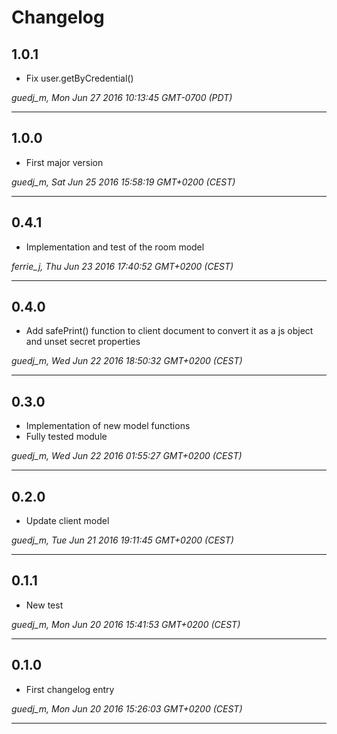 # Changelog

## 1.0.1

* Fix user.getByCredential()

*guedj_m, Mon Jun 27 2016 10:13:45 GMT-0700 (PDT)*

---
## 1.0.0

* First major version

*guedj_m, Sat Jun 25 2016 15:58:19 GMT+0200 (CEST)*

---
## 0.4.1

* Implementation and test of the room model

*ferrie_j, Thu Jun 23 2016 17:40:52 GMT+0200 (CEST)*

---
## 0.4.0

* Add safePrint() function to client document to convert it as a js object and unset secret properties

*guedj_m, Wed Jun 22 2016 18:50:32 GMT+0200 (CEST)*

---
## 0.3.0

* Implementation of new model functions
* Fully tested module

*guedj_m, Wed Jun 22 2016 01:55:27 GMT+0200 (CEST)*

---
## 0.2.0

* Update client model

*guedj_m, Tue Jun 21 2016 19:11:45 GMT+0200 (CEST)*

---
## 0.1.1

* New test

*guedj_m, Mon Jun 20 2016 15:41:53 GMT+0200 (CEST)*

---
## 0.1.0

* First changelog entry

*guedj_m, Mon Jun 20 2016 15:26:03 GMT+0200 (CEST)*

---